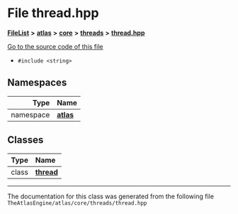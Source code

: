 

# File thread.hpp



[**FileList**](files.md) **>** [**atlas**](dir_1e6ffef027cfcf7ded3287660b505c9f.md) **>** [**core**](dir_ab5f97e7ae27ba905c508150b2df25d1.md) **>** [**threads**](dir_3d5429f92b5f302f4e9406c3e899f86b.md) **>** [**thread.hpp**](core_2threads_2thread_8hpp.md)

[Go to the source code of this file](core_2threads_2thread_8hpp_source.md)



* `#include <string>`













## Namespaces

| Type | Name |
| ---: | :--- |
| namespace | [**atlas**](namespaceatlas.md) <br> |


## Classes

| Type | Name |
| ---: | :--- |
| class | [**thread**](classatlas_1_1thread.md) <br> |



















































------------------------------
The documentation for this class was generated from the following file `TheAtlasEngine/atlas/core/threads/thread.hpp`

